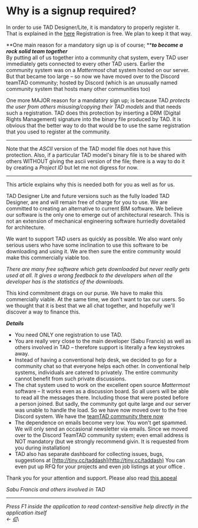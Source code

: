 # Why is a signup required?

In order to use TAD Designer/Lite, it is mandatory to properly register it. That is explained in the [here](https://docs.teamtad.com/registration) Registration is free. We plan to keep it that way.

**One main reason for a mandatory sign up is of course; **_**to become a rock solid team together**_\
By putting all of us together into a community chat system, every TAD user immediately gets connected to every other TAD users. Earlier the community system was on a _Mattermost_ chat system hosted on our server. But that became too large – so now we have moved over to the Discord teamTAD community; hosted by Discord (which is an unusually named community system that hosts many other communities too)

One more MAJOR reason for a mandatory sign up; is because TAD _protects the user from others misusing/copying their TAD models_ and that needs such a registration. TAD does this protection by inserting a DRM (Digital Rights Management) signature into the binary file produced by TAD. It is obvious that the better way to do that would be to use the same registration that you used to register at the community.

***

Note that the _ASCII_ version of the TAD model file does not have this protection. Also, if a particular TAD model's binary file is to be shared with others WITHOUT giving the ascii version of the file; there is a way to do it by creating a _Project ID_ but let me not digress for now.

***

This article explains why this is needed both for you as well as for us.

TAD Designer Lite and future versions such as the fully loaded TAD Designer, are and will remain free of charge for you to use. We are committed to creating an alternative to current BIM software. We believe our software is the only one to emerge out of architectural research. This is not an extension of mechanical engineering software hurriedly dovetailed for architecture.

We want to support TAD users as quickly as possible. We also want only serious users who have some inclination to use this software to be downloading and using it. We are then sure the entire community would make this commercially viable too.

_There are many free software which gets downloaded but never really gets used at all. It gives a wrong feedback to the developers when all the developer has is the statistics of the downloads._

This kind commitment drags on our purse. We have to make this commercially viable. At the same time, we don't want to tax our users. So we thought that it is best that we all chat together, and hopefully we'll discover a way to finance this.

_**Details**_

* You need ONLY one registration to use TAD.
* You are really very close to the main developer (Sabu Francis) as well as others involved in TAD – therefore support is literally a few keystrokes away.
* Instead of having a conventional help desk, we decided to go for a community chat so that everyone helps each other. In conventional help systems, individuals are catered to privately. The entire community cannot benefit from such private discussions.
* The chat system used to work on the excellent open source _Mattermost_ software – It works even as a discussion board. So all users will be able to read all the messages there. Including those that were posted before a person joined. But sadly, the community got quite large and our server was unable to handle the load. So we have now moved over to the free Discord system. We have the [teamTAD community there now](https://docs.teamtad.com/discordserver)
* The dependence on emails become very low. You won't get spammed. We will only send an occasional newsletter via emails. Since we moved over to the Discord TeamTAD community system; even email address is NOT mandatory (but we strongly recommend givin. It is requested from you during installation)
* TAD also has separate dashboard for collecting issues, bugs, suggestions at [http://tiny.cc/taddash](http://tiny.cc/taddash) You can even put up RFQ for your projects and even job listings at your office .

Thank you for your attention and support. Please also read [this appeal](https://docs.teamtad.com/money\_matters)

_Sabu Francis and others involved in TAD_

***

_Press F1 inside the application to read context-sensitive help directly in the application itself_\
_←_ [_∈_](https://docs.teamtad.com/whysignup?do=edit)\
